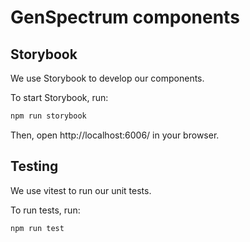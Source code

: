 # GenSpectrum components

## Storybook

We use Storybook to develop our components.

To start Storybook, run:

```bash
npm run storybook
```

Then, open http://localhost:6006/ in your browser.

## Testing

We use vitest to run our unit tests.

To run tests, run:

```bash
npm run test
```
